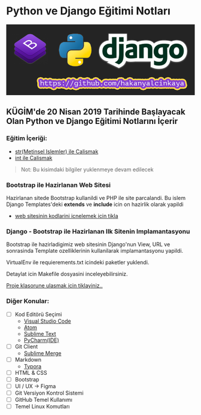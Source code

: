 # Python ve Django Eğitimi Notları

![Bootstrap + Python + Django](img/bootstrap-python-django.png)


## KÜGİM'de 20 Nisan 2019 Tarihinde Başlayacak Olan Python ve Django Eğitimi Notlarını İçerir




### Eğitim İçeriği:
- [str(Metinsel Islemler) ile Calismak](python/str_ile_calismak.py)
- [int ile Calismak](python/int_ile_calismak.py)

> Not: Bu kisimdaki bilgiler yuklenmeye devam edilecek

### Bootstrap ile Hazirlanan Web Sitesi
Hazirlanan sitede Bootstrap kullanildi ve PHP ile site parcalandi. Bu islem Django Templates'deki **extends** ve **include** icin on hazirlik olarak yapildi
- [web sitesinin kodlarini icnelemek icin tikla](simple_web_site_with_php_include/index.php)


### Django - Bootstrap ile Hazirlanan Ilk Sitenin Implamantasyonu
Bootstrap ile hazirladigimiz web sitesinin Django'nun View, URL ve sonrasinda Template ozelliklerinin kullanilarak implamantasyonu yapildi.

VirtualEnv ile requierements.txt icindeki paketler yuklendi.

Detaylat icin Makefile dosyasini inceleyebilirsiniz.

[Proje klasorune ulasmak icin tiklayiniz..](lorem_holding_pr/)


### Diğer Konular:
- [ ] Kod Editörü Seçimi
  - [Visual Studio Code](https://code.visualstudio.com/)
  - [Atom](https://atom.io/)
  - [Sublime Text](https://www.sublimetext.com/)
  - [PyCharm(IDE)](https://www.jetbrains.com/pycharm/)
- [ ] Git Client
  - [Sublime Merge](https://www.sublimemerge.com/)
- [ ] Markdown
  - [Typora](https://typora.io/)
- [ ] HTML & CSS
- [ ] Bootstrap
- [ ] UI / UX -> Figma
- [ ] Git Versiyon Kontrol Sistemi
- [ ] GitHub Temel Kullanımı
- [ ] Temel Linux Komutları
